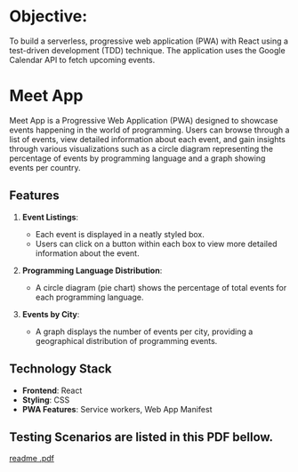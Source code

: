 # Objective:
To build a serverless, progressive web application (PWA) with React using a test-driven
development (TDD) technique. The application uses the Google Calendar API to fetch
upcoming events.
 
# Meet App

Meet App is a Progressive Web Application (PWA) designed to showcase events happening in the world of programming. Users can browse through a list of events, view detailed information about each event, and gain insights through various visualizations such as a circle diagram representing the percentage of events by programming language and a graph showing events per country.

## Features

1. **Event Listings**:
   - Each event is displayed in a neatly styled box.
   - Users can click on a button within each box to view more detailed information about the event.

2. **Programming Language Distribution**:
   - A circle diagram (pie chart) shows the percentage of total events for each programming language.

3. **Events by City**:
   - A graph displays the number of events per city, providing a geographical distribution of programming events.

## Technology Stack

- **Frontend**: React
- **Styling**: CSS
- **PWA Features**: Service workers, Web App Manifest

## Testing Scenarios are listed in this PDF bellow.
[readme .pdf](https://github.com/ericmarcellini/meet/files/7218545/readme.pdf)
